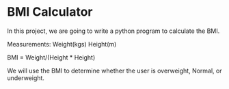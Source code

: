# BMI Calculator

In this project, we are going to write a python program to calculate the BMI.

Measurements:
Weight(kgs)
Height(m)

BMI = Weight/(Height * Height)

We will use the BMI to determine whether the user is overweight, Normal, or underweight.
